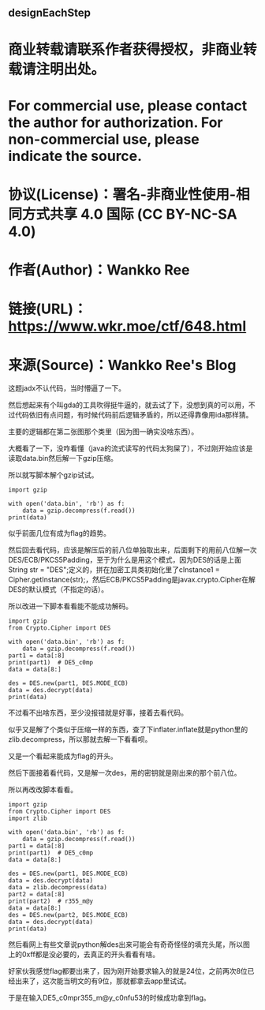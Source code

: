 ##  designEachStep
# 商业转载请联系作者获得授权，非商业转载请注明出处。
# For commercial use, please contact the author for authorization. For non-commercial use, please indicate the source.
# 协议(License)：署名-非商业性使用-相同方式共享 4.0 国际 (CC BY-NC-SA 4.0)
# 作者(Author)：Wankko Ree
# 链接(URL)：https://www.wkr.moe/ctf/648.html
# 来源(Source)：Wankko Ree's Blog

这题jadx不认代码，当时懵逼了一下。



然后想起来有个叫gda的工具吹得挺牛逼的，就去试了下，没想到真的可以用，不过代码依旧有点问题，有时候代码前后逻辑矛盾的，所以还得靠像用ida那样猜。





主要的逻辑都在第二张图那个类里（因为图一确实没啥东西）。

大概看了一下，没咋看懂（java的流式读写的代码太狗屎了），不过刚开始应该是读取data.bin然后解一下gzip压缩。



所以就写脚本解个gzip试试。
```
import gzip
 
with open('data.bin', 'rb') as f:
    data = gzip.decompress(f.read())
print(data)
```

似乎前面几位有成为flag的趋势。

然后回去看代码，应该是解压后的前八位单独取出来，后面剩下的用前八位解一次DES/ECB/PKCS5Padding，至于为什么是用这个模式，因为DES的话是上面String str = "DES";定义的，拼在加密工具类初始化里了cInstance1 = Cipher.getInstance(str);，然后ECB/PKCS5Padding是javax.crypto.Cipher在解DES的默认模式（不指定的话）。



所以改进一下脚本看看能不能成功解码。
```
import gzip
from Crypto.Cipher import DES
 
with open('data.bin', 'rb') as f:
    data = gzip.decompress(f.read())
part1 = data[:8]
print(part1)  # DE5_c0mp
data = data[8:]
 
des = DES.new(part1, DES.MODE_ECB)
data = des.decrypt(data)
print(data)
```

不过看不出啥东西，至少没报错就是好事，接着去看代码。



似乎又是解了个类似于压缩一样的东西，查了下inflater.inflate就是python里的zlib.decompress，所以那就去解一下看看呗。



又是一个看起来能成为flag的开头。

然后下面接着看代码，又是解一次des，用的密钥就是刚出来的那个前八位。



所以再改改脚本看看。
```
import gzip
from Crypto.Cipher import DES
import zlib
 
with open('data.bin', 'rb') as f:
    data = gzip.decompress(f.read())
part1 = data[:8]
print(part1)  # DE5_c0mp
data = data[8:]
 
des = DES.new(part1, DES.MODE_ECB)
data = des.decrypt(data)
data = zlib.decompress(data)
part2 = data[:8]
print(part2)  # r355_m@y
data = data[8:]
des = DES.new(part2, DES.MODE_ECB)
data = des.decrypt(data)
print(data)
```

然后看网上有些文章说python解des出来可能会有奇奇怪怪的填充头尾，所以图上的0xff都是没必要的，去真正的开头看看有啥。



好家伙我感觉flag都要出来了，因为刚开始要求输入的就是24位，之前两次8位已经出来了，这次能当明文的有9位，那就都拿去app里试试。

于是在输入DE5_c0mpr355_m@y_c0nfu53的时候成功拿到flag。
